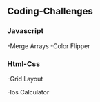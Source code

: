 ## Coding-Challenges
<h3>Javascript</h3>

-Merge Arrays
-Color Flipper

<h3>Html-Css</h3>
-Grid Layout

-Ios Calculator 
